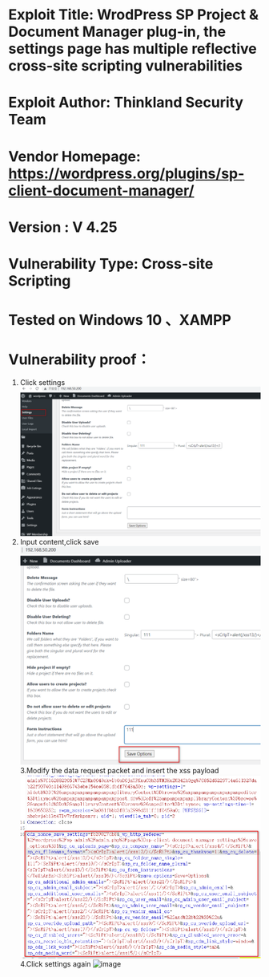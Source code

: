 # Exploit Title: WrodPress SP Project & Document Manager plug-in, the settings page has multiple reflective cross-site scripting vulnerabilities
# Exploit Author: Thinkland Security Team
# Vendor Homepage: https://wordpress.org/plugins/sp-client-document-manager/
# Version :  V 4.25
# Vulnerability Type: Cross-site Scripting
# Tested on Windows 10 、XAMPP
# Vulnerability proof：  
1. Click settings
![image](https://github.com/BigTiger2020/word-press/blob/main/xss-4.png)  
2. Input content,click save
![image](https://github.com/BigTiger2020/word-press/blob/main/xss-5.png)  
3.Modify the data request packet and insert the xss payload
![image](https://github.com/BigTiger2020/word-press/blob/main/xss-6.png)  
4.Click settings again
![image](https://github.com/BigTiger2020/word-press/blob/main/xs.gif)  


